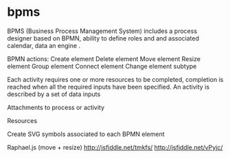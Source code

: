 bpms
====

BPMS (Business Process Management System) includes a process designer based on BPMN, ability to define roles and and associated calendar, data  an engine  .

BPMN actions:
Create element
Delete element
Move element
Resize element
Group element
Connect element
Change element subtype

Each activity requires one or more resources to be completed, completion is reached when all the required inputs have been specified.
An activity is described by a set of data inputs

Attachments to process or activity

Resources

Create SVG symbols associated to each BPMN element

Raphael.js (move + resize) http://jsfiddle.net/tmkfs/ http://jsfiddle.net/vPyjc/